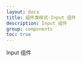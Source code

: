 ```yaml
---
layout: docs
title: 组件类样式-Input 组件
description: Input 组件
group: components
toc: true
---
```


Input 组件
